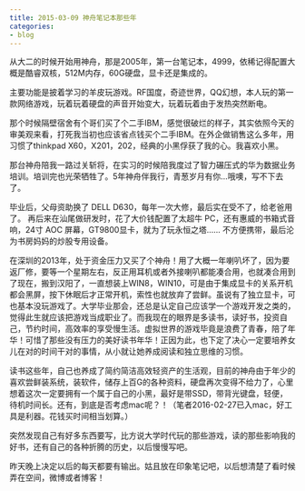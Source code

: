```yaml
---
title: 2015-03-09 神舟笔记本那些年
categories: 
- blog
---
```


从大二的时候开始用神舟，那是2005年，第一台笔记本，4999，依稀记得配置大概是酷睿双核，512M内存，60G硬盘，显卡还是集成的。

主要功能是披着学习的羊皮玩游戏。RF国度，奇迹世界，QQ幻想，本人玩的第一款网络游戏，玩着玩着硬盘的声音开始变大，玩着玩着由于发热突然断电。

那个时候隔壁宿舍有个哥们买了个二手IBM，感觉很破烂的样子，其实依照今天的审美观来看，打死我当初也应该省点钱买个二手IBM。在外企做销售这么多年，用习惯了thinkpad X60，X201，202，经典的小黑俘获了我的心。我喜欢小黑。

那台神舟陪我一路过关斩将，在实习的时候陪我度过了智力碾压式的华为数据业务培训。培训完也光荣牺牲了。5年神舟伴我行，青葱岁月有你...哦噢，写不下去了。

毕业后，父母资助换了 DELL D630，每年一次大修，最后实在受不了，给老爸用了。
再后来在汕尾做研发时，花了大价钱配置了太超牛 PC，还有惠威的书箱式音响，24寸 AOC 屏幕，GT9800显卡，就为了玩永恒之塔...... 不方便携带，最后沦为书房妈妈的炒股专用设备。

在深圳的2013年，处于资金压力又买了个神舟！用了大概一年喇叭坏了，因为要返厂修，要等一个星期左右，反正用耳机或者外接喇叭都能凑合用，也就凑合用到了现在，搬到汉阳了，一直想装上WIN8，WIN10，可是由于集成显卡的关系开机都会黑屏，按下休眠后才正常开机，索性也就放弃了尝鲜。虽说有了独立显卡，可也基本没玩游戏了。大学毕业那会，还总是认定自己应该学一个游戏开发之类的，觉得此生就应该把游戏当成职业了。而我现在的眼界是多读书，读好书，投资自己，节约时间，高效率的享受慢生活。虚拟世界的游戏毕竟是浪费了青春，陪了年华！可惜了那些没有压力的美好读书年华！正因为此，也下定了决心一定要培养女儿在对的时间干对的事情，从小就让她养成阅读和独立思维的习惯。

读书这些年，自己也养成了简约简洁高效轻资产的生活观，目前的神舟由于年少的喜欢尝鲜装系统，装软件，储存上百G的各种资料，硬盘再次变得不给力了，心里想着这次一定要拥有一个属于自己的小黑，最好是带SSD，带背光键盘，轻便，待机时间长。还有，到底是否考虑mac呢？！（笔者2016-02-27已入mac，好工具是利器。花钱买时间相当划算。）

突然发现自己有好多东西要写，比方说大学时代玩的那些游戏，读的那些影响我的好书，还有自己的各种折腾的历史，以后慢慢写吧。

昨天晚上决定以后的每天都要有输出。姑且放在印象笔记吧，以后想清楚了看时候弄在空间，微博或者博客！


